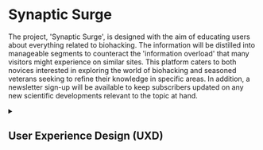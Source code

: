 # Synaptic Surge

The project, 'Synaptic Surge', is designed with the aim of educating users about everything related to biohacking. The information will be distilled into manageable segments to counteract the 'information overload' that many visitors might experience on similar sites. This platform caters to both novices interested in exploring the world of biohacking and seasoned veterans seeking to refine their knowledge in specific areas. In addition, a newsletter sign-up will be available to keep subscribers updated on any new scientific developments relevant to the topic at hand.

<details>
<summary><h2>User Experience Design (UXD)</h2></summary>

<details>
<summary><h3>Strategy</h3></summary>
<details>
<summary><h4>User Stories</h4></summary>

#### First Time Visitor Goals ####

- As a First Time user, I want to easily understand the main purpose of the site and learn more about the concepts of Biohacking.
- As a First Time user, I want to be able to easily navigate throughout the site to find informative content and educational resources.
- As a First Time user, I want to view the website and content clearly on my mobile device.
- As a First Time user, I want to find ways to follow the Biohacking education platform on different social media platforms.

#### Returning Visitor Goals ####

- As a Returning user, I want to find and explore new content and resources about Biohacking so that I can continue my learning journey.
- As a Returning user, I want to be able to interact with other users or experts in the field, so I can deepen my understanding and share ideas.
- As a Returning user, I want to contact the organisation so I can request more information or suggest topics for future content.

#### Frequent Visitor Goals ####

- As a Frequent user, I want to check to see if there are any new articles, videos, or resources about Biohacking.
- As a Frequent user, I want to check to see if there are any new developments or trends in the field of Biohacking.
- As a Frequent user, I want to sign up for the Newsletter so that I am emailed any major updates and/or changes to the website or new insights in the field of Biohacking.

</details>
<details>
<summary><h4>Site Owner Goals</h4></summary>

- As a Site Owner, I want to create an intuitive and responsive website that effectively educates users about Biohacking.
- As a Site Owner, I want to be able to inform users of new content, resources, or changes to the site, keeping them engaged and up-to-date.
- As a Site Owner, I want to generate revenue by promoting relevant products, services, or partnerships related to Biohacking.
- As a Site Owner, I want more exposure for the website's social media pages to build a broader community around the subject of Biohacking.
- As a Site Owner, I want to be able to receive communication from site visitors, allowing for feedback, content suggestions, and community interaction.
- As a Site Owner, I want to be able to show visitors the team behind the website, to build trust and further establish the site's credibility in the field of Biohacking.

</details>
<details>
<summary><h4>Competition</h4></summary>
I have found a variety of sites that include information on Biohacking: Biohackers Lab, David Asprey, Biohacking Collective, Found My Fitness, Quantified Self, and Ben Greenfield Life. Many of them seem to revolve around a personality, which gives the information on the site more credibility. This would be difficult to compete with currently, however, with a successful, monetizable site I could hire scientific professionals to give 'Synaptic Surge' more credence.

Moreover, many of these sites create podcasts, which is an unreachable content feature right now. But I believe there could be a niche in this podcast space for anecdotal podcasts where I would interview 'Synaptic Surge' users and hear about their Biohacking experiences. This has worked well with content creators such as:

- Dr Anthony Chaffe - His focus is on the Carnivore Diet and its myriad of benefits (Dr Chaffe also interviews scientific peers, but I believe his interviews with regular people are quite powerful, as are Jake's, because it makes the subject matter more relatable.)
- Jake Steiner - His focus is on eyesight, specifically managing and even reversing myopia.

There are other sites that have a much broader focus but include information on Biohacking; Healthline and Medical News Today.

Overall, while I feel these sites succeed in educating the user they often leave me with a feeling of 'information overload' and could be broken down into more manageable chunks.
</details>
<details>
<summary><h4>Strategy Tradeoffs</h4></summary>

![synaptic_surge_tradeoff_table](assets/images/readme_only/synaptic_surge_strategy_tradeoffs_table.png)

![synaptic_surge_tradeoff_graph](assets/images/readme_only/synaptic_surge_strategy_tradeoffs_graph.png)
</details>
</details>

<details>
    <summary><h3>Scope</h3></summary>

<details>
    <summary><h4>Sprint 1</h4></summary>

#### Sprint 1 Features ####

- Landing Page
- Nav Bar
- Responsive website
- An education page template to fulfil 'Educate users about Biohacking'. The first entries to use this template will be:
  1. Supplementation: This includes the use of various supplements, such as vitamins, minerals, and nootropics, that are believed to enhance various aspects of health and performance, including cognitive function.
- About Page - to fulfil 'Educate users about Biohacking'
- Basic Form - to fulfil 'Sign up for site updates / new scientific studies'
- Footer with socials - to fulfil 'Increase Social media presence'

#### Sprint 1 Requirement Types ####

- Languages: HTML & CSS
- <https://formspree.io/> (To log form action data)
- Text
- Images
- Video

</details>

<details>
    <summary><h4>Sprint 2</h4></summary>

#### Sprint 2 Features ####

- Search Bar - to fulfil 'Ability to search for keywords'

#### Sprint 2 Requirement Types ####

- Languages: HTML, CSS & Javascript

</details>

<details>
    <summary><h4>Sprint 3+</h4></summary>

#### Sprint 3+ Features ####

- More information on biohacking - to fulfil the ongoing business goal; 'Educate users about Biohacking'
  1. Nutrition and Diet: Biohackers pay close attention to what they consume, and often experiment with different diets (such as ketogenic, paleo, or intermittent fasting) to see how they affect health and performance.
  2. Exercise and Physical Activity: Biohackers often use specific exercise regimens to improve physical and mental health. This can range from traditional workout routines to more cutting-edge approaches like high-intensity interval training (HIIT) or electrical muscle stimulation.
  3. Sleep Optimization: Many biohackers focus on improving both the quantity and quality of their sleep, often using various tracking devices to monitor their sleep patterns and make necessary adjustments.
  4. Meditation and Mindfulness: This includes practices that improve mental health and reduce stress, such as mindfulness exercises, breathing techniques, and various forms of meditation.
  5. Technology: Biohackers often use wearable technology to track various health metrics (like heart rate variability or sleep patterns) and make data-informed decisions about their lifestyle changes.
  6. Genetic and Microbiome Testing: Some biohackers use genetic testing to understand their genetic predispositions and make lifestyle changes accordingly. Similarly, microbiome testing can provide information about gut health, which is increasingly recognized as a significant factor in overall health.
  7. Environmental Design: This can involve optimizing personal living and working spaces to support health and well-being, such as using standing desks, optimizing light for circadian rhythms, or using air purifiers to improve air quality.
- Forum - to fulfil 'Ability to converse with other users and experts'
- Advanced Search - to fulfil 'Ability to search by specific requirement e.g. Mood, Depression, Sleep, etc'
- Advanced Form - to fulfil 'Individual form choice so users get the specific information they want'
- Podcasts - to fulfil 'Anecdotal evidence from users'

#### Sprint 3+ Requirement Types ####

- Languages: HTML, CSS & JavaScript, Python (perhaps node.js instead), SQL
- Framework: NodeJs (Either this or python for the backend)
- Text
- Images
- Video
- Audio

</details>
</details>
